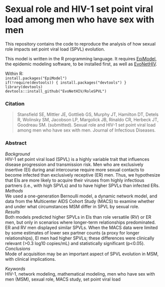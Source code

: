 # Sexual role and HIV-1 set point viral load among men who have sex with men

This repository contains the code to reproduce the analysis of how sexual role impacts set point viral load (SPVL) evolution.     

This model is written in the R programming language.  It requires [EpiModel](http://www.epimodel.org), the epidemic modeling software, to be installed first, as well as [EvoNetHIV](https://github.com/EvoNetHIV).      

Within R:  
`install.packages("EpiModel")`     
`if(!require(devtools)) { install.packages("devtools") }`     
`library(devtools)`         
`devtools::install_github("EvoNetHIV/RoleSPVL")`     

### Citation
> Stansfield SE, Mittler JE, Gottlieb GS, Murphy JT, Hamilton DT, Detels R, Wolinsky SM, Jacobson LP, Margolick JB, Rinaldo CR, Herbeck JT, Goodreau SM. (submitted). Sexual role and HIV-1 set point viral load among men who have sex with men. Journal of Infectious Diseases.

### Abstract
*Background*     
HIV-1 set point viral load (SPVL) is a highly variable trait that influences disease progression and transmission risk.  Men who are exclusively insertive (EI) during anal intercourse require more sexual contacts to become infected than exclusively receptive (ER) men. Thus, we hypothesize that EIs are more likely to acquire their viruses from highly infectious partners (i.e., with high SPVLs) and to have higher SPVLs than infected ERs.     
*Methods*    
We used a one-generation Bernoulli model, a dynamic network model, and data from the Multicenter AIDS Cohort Study (MACS) to examine whether and under what circumstances MSM differ in SPVL by sexual role.     
*Results*    
Both models predicted higher SPVLs in EIs than role versatile (RV) or ER men, but only in scenarios where longer-term relationships predominated.  ER and RV men displayed similar SPVLs. When the MACS data were limited by some estimates of lower sex partner counts (a proxy for longer relationships), EI men had higher SPVLs; these differences were clinically relevant (>0.3 log10 copies/mL) and statistically significant (p<0.05).     
*Conclusions*    
Mode of acquisition may be an important aspect of SPVL evolution in MSM, with clinical implications.      
    
*Keywords*     
HIV-1, network modeling, mathematical modeling, men who have sex with men (MSM), sexual role, MACS study, set point viral load

